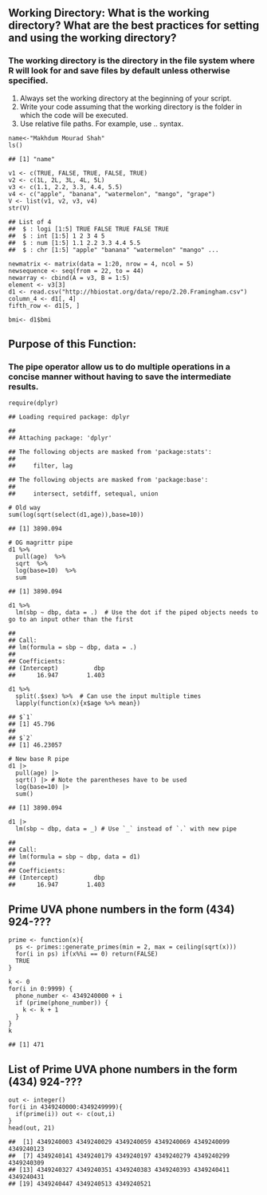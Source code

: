 ## Working Directory: What is the working directory? What are the best practices for setting and using the working directory?

### The working directory is the directory in the file system where R will look for and save files by default unless otherwise specified.

1.  Always set the working directory at the beginning of your script.
2.  Write your code assuming that the working directory is the folder in
    which the code will be executed.
3.  Use relative file paths. For example, use .. syntax.

<!-- -->

    name<-"Makhdum Mourad Shah"
    ls()

    ## [1] "name"

    v1 <- c(TRUE, FALSE, TRUE, FALSE, TRUE)
    v2 <- c(1L, 2L, 3L, 4L, 5L)
    v3 <- c(1.1, 2.2, 3.3, 4.4, 5.5)
    v4 <- c("apple", "banana", "watermelon", "mango", "grape")
    V <- list(v1, v2, v3, v4)
    str(V)

    ## List of 4
    ##  $ : logi [1:5] TRUE FALSE TRUE FALSE TRUE
    ##  $ : int [1:5] 1 2 3 4 5
    ##  $ : num [1:5] 1.1 2.2 3.3 4.4 5.5
    ##  $ : chr [1:5] "apple" "banana" "watermelon" "mango" ...

    newmatrix <- matrix(data = 1:20, nrow = 4, ncol = 5)
    newsequence <- seq(from = 22, to = 44)
    newarray <- cbind(A = v3, B = 1:5)
    element <- v3[3]
    d1 <- read.csv("http://hbiostat.org/data/repo/2.20.Framingham.csv")
    column_4 <- d1[, 4]
    fifth_row <- d1[5, ]

    bmi<- d1$bmi

## Purpose of this Function:

### The pipe operator allow us to do multiple operations in a concise manner without having to save the intermediate results.

    require(dplyr)

    ## Loading required package: dplyr

    ## 
    ## Attaching package: 'dplyr'

    ## The following objects are masked from 'package:stats':
    ## 
    ##     filter, lag

    ## The following objects are masked from 'package:base':
    ## 
    ##     intersect, setdiff, setequal, union

    # Old way
    sum(log(sqrt(select(d1,age)),base=10))

    ## [1] 3890.094

    # OG magrittr pipe
    d1 %>% 
      pull(age)  %>% 
      sqrt  %>% 
      log(base=10)  %>% 
      sum

    ## [1] 3890.094

    d1 %>% 
      lm(sbp ~ dbp, data = .)  # Use the dot if the piped objects needs to go to an input other than the first

    ## 
    ## Call:
    ## lm(formula = sbp ~ dbp, data = .)
    ## 
    ## Coefficients:
    ## (Intercept)          dbp  
    ##      16.947        1.403

    d1 %>% 
      split(.$sex) %>%  # Can use the input multiple times
      lapply(function(x){x$age %>% mean})

    ## $`1`
    ## [1] 45.796
    ## 
    ## $`2`
    ## [1] 46.23057

    # New base R pipe
    d1 |> 
      pull(age) |> 
      sqrt() |> # Note the parentheses have to be used
      log(base=10) |> 
      sum()

    ## [1] 3890.094

    d1 |>  
      lm(sbp ~ dbp, data = _) # Use `_` instead of `.` with new pipe

    ## 
    ## Call:
    ## lm(formula = sbp ~ dbp, data = d1)
    ## 
    ## Coefficients:
    ## (Intercept)          dbp  
    ##      16.947        1.403

## Prime UVA phone numbers in the form (434) 924-???

    prime <- function(x){
      ps <- primes::generate_primes(min = 2, max = ceiling(sqrt(x)))
      for(i in ps) if(x%%i == 0) return(FALSE)
      TRUE
    }

    k <- 0
    for(i in 0:9999) {
      phone_number <- 4349240000 + i
      if (prime(phone_number)) {
        k <- k + 1
      }
    }
    k

    ## [1] 471

## List of Prime UVA phone numbers in the form (434) 924-???

    out <- integer()
    for(i in 4349240000:4349249999){
      if(prime(i)) out <- c(out,i)
    }
    head(out, 21)

    ##  [1] 4349240003 4349240029 4349240059 4349240069 4349240099 4349240123
    ##  [7] 4349240141 4349240179 4349240197 4349240279 4349240299 4349240309
    ## [13] 4349240327 4349240351 4349240383 4349240393 4349240411 4349240431
    ## [19] 4349240447 4349240513 4349240521
